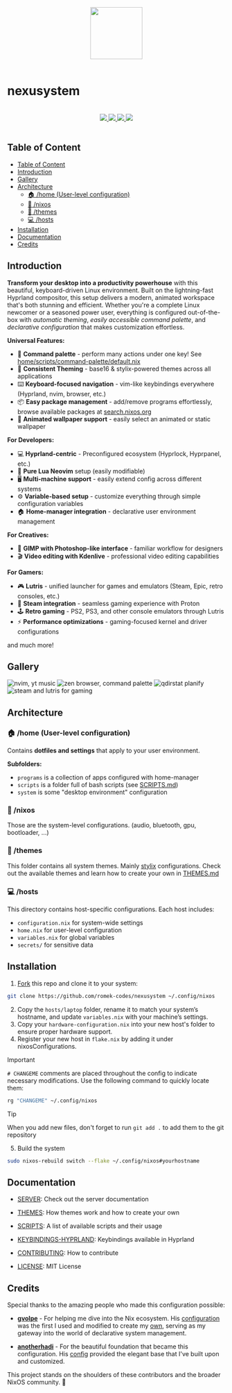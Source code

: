[//]: # (This file is autogenerated)
<div align="center">
    <img src="https://raw.githubusercontent.com/romek-codes/nexusystem/main/.github/assets/logo.png" width="120px" />
</div>

<br>

# nexusystem

<br>
<div align="center">
    <a href="https://github.com/romek-codes/nexusystem/stargazers">
        <img src="https://img.shields.io/github/stars/romek-codes/nexusystem?color=5F9A51&labelColor=171E1F&style=for-the-badge&logo=starship&logoColor=5F9A51">
    </a>
    <a href="https://github.com/romek-codes/nexusystem/">
        <img src="https://img.shields.io/github/repo-size/romek-codes/nexusystem?color=5F9A51&labelColor=171E1F&style=for-the-badge&logo=github&logoColor=5F9A51">
    </a>
    <a href="https://nixos.org">
        <img src="https://img.shields.io/badge/NixOS-unstable-blue.svg?style=for-the-badge&labelColor=171E1F&logo=NixOS&logoColor=5F9A51&color=5F9A51">
    </a>
    <a href="https://github.com/romek-codes/nexusystem/blob/main/LICENSE">
        <img src="https://img.shields.io/static/v1.svg?style=for-the-badge&label=License&message=MIT&colorA=171E1F&colorB=5F9A51&logo=unlicense&logoColor=5F9A51"/>
    </a>
</div>
<br>

## Table of Content

- [Table of Content](#table-of-content)
- [Introduction](#introduction)
- [Gallery](#gallery)
- [Architecture](#architecture)
  - [🏠 /home (User-level configuration)](#-home-user-level-configuration)
  - [🐧 /nixos](#-nixos)
  - [🎨 /themes](#-themes)
  - [💻 /hosts](#-hosts)
- [Installation](#installation)
- [Documentation](#documentation)
- [Credits](#credits)

## Introduction

**Transform your desktop into a productivity powerhouse** with this beautiful, keyboard-driven Linux environment. Built on the lightning-fast Hyprland compositor, this setup delivers a modern, animated workspace that's both stunning and efficient. Whether you're a complete Linux newcomer or a seasoned power user, everything is configured out-of-the-box with *automatic theming*, *easily accessible command palette*, and *declarative configuration* that makes customization effortless.

**Universal Features:**

- 🔎 **Command palette** - perform many actions under one key! See [home/scripts/command-palette/default.nix](home/scripts/command-palette/default.nix)
- 🎨 **Consistent Theming** - base16 & stylix-powered themes across all applications
- ⌨️ **Keyboard-focused navigation** - vim-like keybindings everywhere (Hyprland, nvim, browser, etc.)
- 📦 **Easy package management** - add/remove programs effortlessly, browse available packages at [search.nixos.org](https://search.nixos.org/packages)
- 🌆 **Animated wallpaper support** - easily select an animated or static wallpaper

**For Developers:**

- 💻 **Hyprland-centric** - Preconfigured ecosystem (Hyprlock, Hyprpanel, etc.)
- 🔧 **Pure Lua Neovim** setup (easily modifiable)
- 🖥️ **Multi-machine support** - easily extend config across different systems
- ⚙️ **Variable-based setup** - customize everything through simple configuration variables
- 🏠 **Home-manager integration** - declarative user environment management

**For Creatives:**

- 🎨 **GIMP with Photoshop-like interface** - familiar workflow for designers
- 🎬 **Video editing with Kdenlive** - professional video editing capabilities

**For Gamers:**

- 🎮 **Lutris** - unified launcher for games and emulators (Steam, Epic, retro consoles, etc.)
- 🎯 **Steam integration** - seamless gaming experience with Proton
- 🕹️ **Retro gaming** - PS2, PS3, and other console emulators through Lutris
- ⚡ **Performance optimizations** - gaming-focused kernel and driver configurations

and much more!

## Gallery

![nvim, yt music](.github/assets/images/nvim-yt-music.png)
![zen browser, command palette](.github/assets/images/zen-browser-and-command-palette.png)
![qdirstat planify](.github/assets/images/qdirstat-planify.png)
![steam and lutris for gaming](.github/assets/images/gaming.png)

## Architecture

### 🏠 /home (User-level configuration)

Contains **dotfiles and settings** that apply to your user environment.

**Subfolders:**

- `programs` is a collection of apps configured with home-manager
- `scripts` is a folder full of bash scripts (see [SCRIPTS.md](docs/SCRIPTS.md))
- `system` is some "desktop environment" configuration

### 🐧 /nixos

Those are the system-level configurations. (audio, bluetooth, gpu, bootloader, ...)

### 🎨 /themes

This folder contains all system themes. Mainly [stylix](https://stylix.danth.me/) configurations.
Check out the available themes and learn how to create your own in [THEMES.md](docs/THEMES.md)

### 💻 /hosts

This directory contains host-specific configurations.
Each host includes:

- `configuration.nix` for system-wide settings
- `home.nix` for user-level configuration
- `variables.nix` for global variables
- `secrets/` for sensitive data

## Installation

1. [Fork](https://github.com/romek-codes/nexusystem/fork) this repo and clone it to your system:

```sh
git clone https://github.com/romek-codes/nexusystem ~/.config/nixos
```

2. Copy the `hosts/laptop` folder, rename it to match your system’s hostname, and update `variables.nix` with your machine’s settings.
1. Copy your `hardware-configuration.nix` into your new host's folder to ensure proper hardware support.
1. Register your new host in `flake.nix` by adding it under nixosConfigurations.

> [!Important]
> `# CHANGEME` comments are placed throughout the config to indicate necessary modifications.
> Use the following command to quickly locate them:
>
> ```sh
> rg "CHANGEME" ~/.config/nixos
> ```

> [!TIP]
> When you add new files, don't forget to run `git add .` to add them to the git repository

5. Build the system

```sh
sudo nixos-rebuild switch --flake ~/.config/nixos#yourhostname
```

## Documentation

- [SERVER](docs/SERVER.md): Check out the server documentation

- [THEMES](docs/THEMES.md): How themes work and how to create your own

- [SCRIPTS](docs/SCRIPTS.md): A list of available scripts and their usage

- [KEYBINDINGS-HYPRLAND](docs/KEYBINDINGS-HYPRLAND.md): Keybindings available in Hyprland

- [CONTRIBUTING](docs/CONTRIBUTING.md): How to contribute

- [LICENSE](LICENSE): MIT License

## Credits

Special thanks to the amazing people who made this configuration possible:

- **[gvolpe](https://github.com/gvolpe)** - For helping me dive into the Nix ecosystem. His [configuration](https://github.com/gvolpe/nix-config) was the first I used and modified to create my [own](https://github.com/romek-codes/nix-config), serving as my gateway into the world of declarative system management.

- **[anotherhadi](https://github.com/anotherhadi)** - For the beautiful foundation that became this configuration. His [config](https://github.com/anotherhadi/nixy) provided the elegant base that I've built upon and customized.

This project stands on the shoulders of these contributors and the broader NixOS community. 🙏
